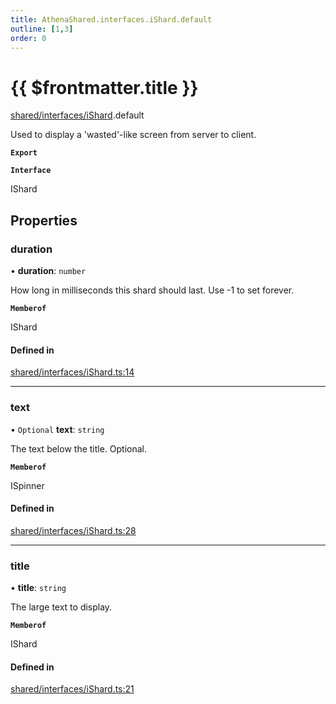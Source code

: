 ```yaml
---
title: AthenaShared.interfaces.iShard.default
outline: [1,3]
order: 0
---
```


# {{ $frontmatter.title }}


[shared/interfaces/iShard](../modules/shared_interfaces_iShard.md).default

Used to display a 'wasted'-like screen from server to client.

**`Export`**

**`Interface`**

IShard

## Properties

### duration

• **duration**: `number`

How long in milliseconds this shard should last.
Use -1 to set forever.

**`Memberof`**

IShard

#### Defined in

[shared/interfaces/iShard.ts:14](https://github.com/Stuyk/altv-athena/blob/217ba5f/src/core/shared/interfaces/iShard.ts#L14)

___

### text

• `Optional` **text**: `string`

The text below the title. Optional.

**`Memberof`**

ISpinner

#### Defined in

[shared/interfaces/iShard.ts:28](https://github.com/Stuyk/altv-athena/blob/217ba5f/src/core/shared/interfaces/iShard.ts#L28)

___

### title

• **title**: `string`

The large text to display.

**`Memberof`**

IShard

#### Defined in

[shared/interfaces/iShard.ts:21](https://github.com/Stuyk/altv-athena/blob/217ba5f/src/core/shared/interfaces/iShard.ts#L21)
